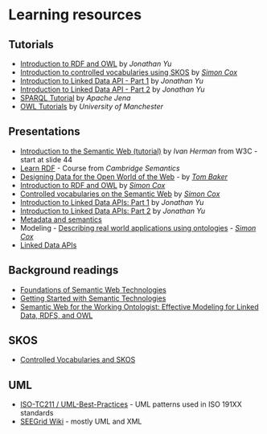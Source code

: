 # Learning resources
## Tutorials
- [Introduction to RDF and OWL](tutorials/tutorial-intro-to-rdf-and-owl.md) by _Jonathan Yu_
- [Introduction to controlled vocabularies using SKOS](tutorials/tutorial-intro-to-controlled-vocabularies.md) by [_Simon Cox_](https://orcid.org/0000-0002-3884-3420)
- [Introduction to Linked Data API - Part 1](tutorials/tutorial-intro-to-ld-api-part1.md) by _Jonathan Yu_
- [Introduction to Linked Data API - Part 2](tutorials/tutorial-intro-to-ld-api-part2.md) by _Jonathan Yu_
- [SPARQL Tutorial](https://jena.apache.org/tutorials/sparql.html) by _Apache Jena_
- [OWL Tutorials](http://owl.cs.manchester.ac.uk/publications/talks-and-tutorials/) by _University of Manchester_

## Presentations
- [Introduction to the Semantic Web (tutorial)](https://www.w3.org/2009/Talks/0615-SanJose-tutorial-IH/Slides.pdf) by _Ivan Herman_ from W3C - start at slide 44
- [Learn RDF](https://www.cambridgesemantics.com/blog/semantic-university/learn-rdf/) - Course from _Cambridge Semantics_
- [Designing Data for the Open World of the Web](./docs/Baker_20120606_2100-linked-data.pptx) - by [_Tom Baker_](https://github.com/tombaker)
- [Introduction to RDF and OWL](https://docs.google.com/presentation/d/1r-B2gzv0Dnz-8y71YSFQQfeipI9LISYYdHtetWmwSok)  by [_Simon Cox_](https://orcid.org/0000-0002-3884-3420)
- [Controlled vocabularies on the Semantic Web](https://docs.google.com/presentation/d/1WW_dQCtXDYhubD30JnHTAqrrGFNFu7EJKgNipamybC0)  by [_Simon Cox_](https://orcid.org/0000-0002-3884-3420)
- [Introduction to Linked Data APIs: Part 1](https://docs.google.com/presentation/d/10MRrFRG7bgbATrl8o_AU-5X8Ulg1zQT_rjqYPYKdHVQ) by _Jonathan Yu_
- [Introduction to Linked Data APIs: Part 2](https://docs.google.com/presentation/d/10KOnADkhav7Ae4ppnDRqcybAozbS5FVh15BKUJMOQwo) by _Jonathan Yu_
- [Metadata and semantics](https://docs.google.com/presentation/d/1hqP3FajVUAwdsb4o2OMkaBf5_K4JwzEE9tt_MFFEFok)
- Modeling - [Describing real world applications using ontologies](https://docs.google.com/presentation/d/19N2moAypUyuqYPIWSOE4mb0wIBVhFPenbpOkq3u4sYo) - [_Simon Cox_](https://orcid.org/0000-0002-3884-3420)
- [Linked Data APIs]()

## Background readings
- [Foundations of Semantic Web Technologies](https://www.semantic-web-book.org/index.html)
- [Getting Started with Semantic Technologies](https://www.cambridgesemantics.com/blog/semantic-university/intro-semantic-web/)
- [Semantic Web for the Working Ontologist: Effective Modeling for Linked Data, RDFS, and OWL](https://dl.acm.org/doi/book/10.1145/3382097)

## SKOS
- [Controlled Vocabularies and SKOS](https://campus.dariah.eu/resource/controlled-vocabularies-and-skos)

## UML
- [ISO-TC211 / UML-Best-Practices](https://github.com/ISO-TC211/UML-Best-Practices/wiki) - UML patterns used in ISO 191XX standards
- [SEEGrid Wiki](https://confluence.csiro.au/display/seegrid/Solid+Earth+and+Environment+GRID) - mostly UML and XML


